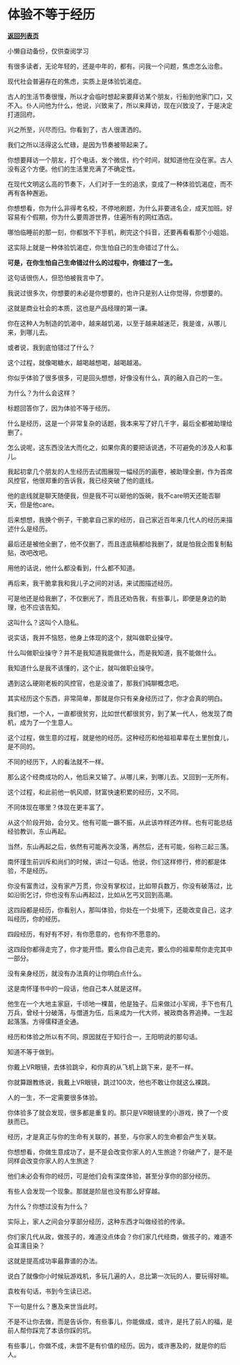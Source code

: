 # 体验不等于经历

[**返回列表页**](/gzh/记忆承载3)

小懒自动备份，仅供查阅学习

有很多读者，无论年轻的，还是中年的，都有。问我一个问题，焦虑怎么治愈。  

  

现代社会普遍存在的焦虑，实质上是体验饥渴症。

  

古人的生活节奏很慢，所以才会临时想起来要拜访某个朋友，行船到他家门口，又不入。仆人问他为什么，他说，兴致来了，所以来拜访，现在兴致没了，于是决定打道回府。  

  

兴之所至，兴尽而归。你看到了，古人很潇洒的。

  

我们之所以活得这么忙碌，是因为节奏被带起来了。  

  

你想要拜访一个朋友，打个电话，发个微信，约个时间，就知道他在没在家。古人没有这个方便。他们的生活里充满了不确定性。

  

在现代文明这么高的节奏下，人们对于一生的追求，变成了一种体验饥渴症，而不再有各种邂逅。  

  

你想想看，你为什么非得考名校，不停地刷题，为什么非要进名企，成天加班。好容易有个假期，你为什么要周游世界，住遍所有的网红酒店。

  

哪怕临睡前的那一刻，你都放不下手机，刷完这个抖音，还要再看看那个小姐姐。

  

这实际上就是一种体验饥渴症，你生怕自己的生命错过了什么。  

  

 **可是，在你生怕自己生命错过什么的过程中，你错过了一生。**

  

这句话很伤人，但恐怕被我言中了。  

  

我说过很多次，你想要的未必是你想要的，也许只是别人让你觉得，你想要的。  

  

这就是商业社会的本质，这也是产品经理的第一课。  

  

你在这种人为制造的饥渴中，越来越饥渴，以至于越来越迷茫，我是谁，从哪儿来，到哪儿去。  

  

或者说，我到底怕错过了什么？  

  

这个过程，就像喝糖水，越喝越想喝，越喝越渴。  

  

你似乎体验了很多很多，可是回头想想，好像没有什么，真的融入自己的一生。

  

为什么？为什么会这样？  

  

标题回答你了，因为体验不等于经历。  

  

什么是经历，这是一个非常复杂的话题，我本来写了好几千字，最后全都被助理给删了。  

  

怎么说呢，这东西没法大而化之，如果你真的要把话说透，不可避免的涉及人和事儿。  

  

我起初拿几个朋友的人生经历去试图展现一幅经历的画卷，被助理全删，作为首席风控官，他很郑重的告诉我，我已经突破了他的底线。

  

他的底线就是聊天随便我，但是我不可以砸他的饭碗，我不care明天还能否聊天，但是他care。

  

后来想想，我换个例子，干脆拿自己家的经历，自己家近百年来几代人的经历来描述什么是经历。  

  

最后还是被他全删了，他不仅删了，而且连底稿都给我删了，就是怕我企图复制黏贴，改吧改吧。  

  

用他的话说，他什么都没看到，什么都不知道。

  

再后来，我干脆拿我和我儿子之间的对话，来试图描述经历。  

  

可是他还是给我删了，不仅删光了，而且还劝告我，有些事儿，即便是身边的助理，也不应该告知。

  

这叫什么？这叫个人隐私。

  

说实话，我并不恼怒，他身上体现的这个，就叫做职业操守。  

  

什么叫做职业操守？并不是我知道我能做什么，而是我知道，我不能做什么。  

  

我知道什么是我不该懂的，这个止，就叫做职业操守。

  

遇到这么硬刚老板的风控官，也是没谁了，那我们纯聊概念吧。  

  

其实经历这个东西，非常简单，那就是你只有亲身经历过了，你才会真的明白。  

  

我们想，一个人，一直都很贫穷，比如世代都很贫穷，到了某一代人，他发现了商机，成为了一个生意人。  

  

这个过程，做生意的过程，就是他的经历。这种经历和他祖祖辈辈在土里刨食儿，是不同的。  

  

不同的经历下，人的看法就不一样。  

  

那么这个经商成功的人，他后来又输了。从哪儿来，到哪儿去。又回到一无所有。

  

这个过程，和此前他一帆风顺，财富快速积累的经历，又不同。

  

不同体现在哪里？体现在更丰富了。

  

从这个阶段开始，会分叉。他有可能一蹶不振，从此该咋样还咋样。也有可能总结经验教训，东山再起。

  

当然，东山再起之后，依然有可能再次没落，再然后，还有可能，俗称三起三落。

  

南怀瑾生前训斥和尚们的时候，讲过一句话。他说，你们这样修行，修的都是体验，不是经历。

  

你没有富贵过，没有家产万贯，你没有掌权过，比如带兵数万，你没有破落过，比如沿街乞讨，你也没有东山再起过，比如从乞丐又回到高潮。

  

这四段都是经历，你看别人，那叫体验，你处在一个处境下，还能改变自己，这才叫经历，你的经历。  

  

四段经历，有好有不好，有你愿意的，也有你不愿意的。  

  

这四段你都得走完了，你才能开悟。要么你自己走完，要么你的祖辈帮你走完其中一部分。

  

没有亲身经历，就没有办法真的让你明白点什么。

  

这是南怀瑾书中的一段话，他自己本人就是这样。  

  

他生在一个大地主家庭，千顷地一棵苗，他是独子。后来做过小军阀，手下也有几万兵，曾经十分破落，与僧道为伍，后来成为一代大师，被政商各界追捧。一生起起落落。方得儒释道全通。

  

经历和体验之所以有不同，原因就在于知行合一，王阳明说的那句话。  

  

知道不等于做到。

  

你戴上VR眼镜，去体验跳伞，和你真的从飞机上跳下来，是不一样。

  

你就算跟教练说，我戴上VR眼镜，跳过100次，他也不敢让你就这么裸跳。  

  

人的一生，不一定需要很多体验。  

  

你体验多了就会发现，很多都是重复的。那只是VR眼镜里的小游戏，换了一个皮肤而已。

  

经历，才是真正与你的生命有关联的，甚至，与你家人的生命都会产生关联。  

  

你想想看，你做生意成功了，是不是会改变你家人的人生旅途？你破产了，是不是同样会改变你家人的人生旅途？

  

他们未必会有你的经历，可是他们会有深度体验，甚至分享你的部分经历。

  

有些人会发现一个现象。那就是阶层也没有那么好穿越。

  

为什么？你想过没有为什么？

  

实际上，家人之间会分享部分经历，这种东西才叫做经验的传承。  

  

你们家几代从政，做孩子的，难道没点体会？你们家几代经商，做孩子的，难道不会耳濡目染？

  

这就是提高成功率最靠谱的办法。  

  

说白了就像你小时候玩游戏机，多玩几遍的人，总比第一次玩的人，要玩得好嘛。

  

袁枚有句话，书到今生读已迟。

  

下一句是什么？惠及来世当此时。

  

不是不让你去做，而是告诉你，有些事儿，你能做成，或许，是托了前人的福，是前人帮你踩完了本该你踩的坑。

  

有些事儿，你做不成，未尝不是有价值的经历。因为，或许惠及的，就是你的后人。

